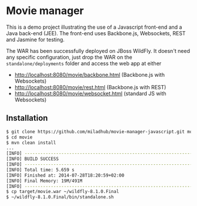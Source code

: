 Movie manager
=============

This is a demo project illustrating the use of a Javascript front-end and a Java back-end (JEE).
The front-end uses Backbone.js, Websockets, REST and Jasmine for testing.

The WAR has been successfully deployed on JBoss WildFly. It doesn't need any specific configuration, just drop the WAR on the `standalone/deployments` folder and access the web app at either

  - [http://localhost:8080/movie/backbone.html](http://localhost:8080/movie/backbone.html) (Backbone.js with Websockets)
  - [http://localhost:8080/movie/rest.html](http://localhost:8080/movie/rest.html) (Backbone.js with REST)
  - [http://localhost:8080/movie/websocket.html](http://localhost:8080/movie/websocket.html) (standard JS with Websockets)

Installation
------------

```sh
$ git clone https://github.com/miladhub/movie-manager-javascript.git movie
$ cd movie
$ mvn clean install
...
[INFO] ------------------------------------------------------------------------
[INFO] BUILD SUCCESS
[INFO] ------------------------------------------------------------------------
[INFO] Total time: 5.659 s
[INFO] Finished at: 2014-07-28T18:20:59+02:00
[INFO] Final Memory: 19M/491M
[INFO] ------------------------------------------------------------------------
$ cp target/movie.war ~/wildfly-8.1.0.Final
$ ~/wildfly-8.1.0.Final/bin/standalone.sh
```
